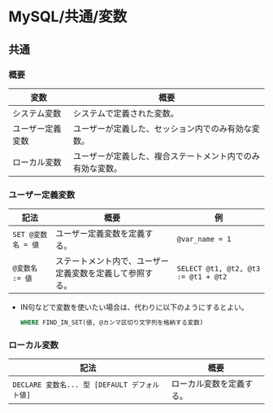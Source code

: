 # MySQL/共通/変数

## 共通

### 概要

| 変数             | 概要                                                       |
| ---------------- | ---------------------------------------------------------- |
| システム変数     | システムで定義された変数。                                 |
| ユーザー定義変数 | ユーザーが定義した、セッション内でのみ有効な変数。         |
| ローカル変数     | ユーザーが定義した、複合ステートメント内でのみ有効な変数。 |

### ユーザー定義変数

| 記法               | 概要                                                     | 例                                  |
| ------------------ | -------------------------------------------------------- | ----------------------------------- |
| `SET @変数名 = 値` | ユーザー定義変数を定義する。                             | `@var_name = 1`                     |
| `@変数名 := 値`    | ステートメント内で、ユーザー定義変数を定義して参照する。 | `SELECT @t1, @t2, @t3 := @t1 + @t2` |

- IN句などで変数を使いたい場合は、代わりに以下のようにするとよい。

  ```sql
  WHERE FIND_IN_SET(値, @カンマ区切り文字列を格納する変数)
  ```

### ローカル変数

| 記法                                          | 概要                     |
| --------------------------------------------- | ------------------------ |
| `DECLARE 変数名... 型 [DEFAULT デフォルト値]` | ローカル変数を定義する。 |

